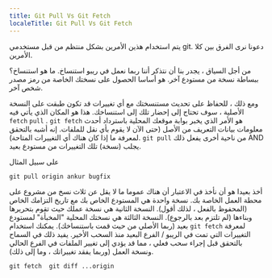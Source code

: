 ```yaml
---
title: Git Pull Vs Git Fetch
localeTitle: Git Pull Vs Git Fetch
---
```

يتم استخدام هذين الأمرين بشكل منتظم من قبل مستخدمي git. دعونا نرى الفرق بين كلا الأمرين.

من أجل السياق ، يجدر بنا أن نتذكر أننا ربما نعمل في ريبو استنساخ. ما هو استنساخ؟ ببساطة نسخة من مستودع آخر. هو أساسا الحصول على نسختك الخاصة من رمز مصدر شخص آخر.

ومع ذلك ، للحفاظ على تحديث مستنسختك مع أي تغييرات قد تكون طبقت على النسخة الأصلية ، سوف تحتاج إلى إحضار تلك إلى استنساخك. هذا هو المكان الذي يأتي فيه `fetch` `pull` . `git fetch` هو الأمر الذي يخبر بوابة موقعك المحلية باسترداد أحدث معلومات بيانات التعريف من الأصل (حتى الآن لا يقوم بأي نقل للملفات. إنه أشبه بالتحقق لمعرفة ما إذا كان هناك أي التغييرات المتاحة). `git pull` من ناحية أخرى يفعل ذلك AND يجلب (نسخة) تلك التغييرات من مستودع بعيد.

على سبيل المثال

 `git pull origin ankur bugfix 
` 

أخذ بعيدا هو أن نأخذ في الاعتبار أن هناك عموما ما لا يقل عن ثلاث نسخ من مشروع على محطة العمل الخاصة بك. نسخة واحدة هي المستودع الخاص بك مع تاريخ التزامك الخاص (المحفوظ بالفعل ، لذلك أقول). النسخة الثانية هي نسخة عملك حيث تقوم بتحريرها وبناءها (لم تلتزم بعد بالرجوع). النسخة الثالثة هي نسختك المحلية "المخبأة" لمستودع بعيد (ربما الأصلي من حيث قمت باستنساخك). يمكنك استخدام `git fetch` لمعرفة التغييرات التي تمت في الريبو / الفرع البعيد منذ السحب الأخير. يفيد ذلك في السماح بالتحقق قبل إجراء سحب فعلي ، مما قد يؤدي إلى تغيير الملفات في الفرع الحالي ونسخة العمل (وربما يفقد تغييراتك ، وما إلى ذلك).

 `git fetch 
 git diff ...origin 
`